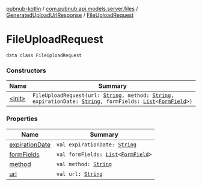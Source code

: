 [pubnub-kotlin](../../../index.md) / [com.pubnub.api.models.server.files](../../index.md) / [GeneratedUploadUrlResponse](../index.md) / [FileUploadRequest](./index.md)

# FileUploadRequest

`data class FileUploadRequest`

### Constructors

| Name | Summary |
|---|---|
| [&lt;init&gt;](-init-.md) | `FileUploadRequest(url: `[`String`](https://kotlinlang.org/api/latest/jvm/stdlib/kotlin/-string/index.html)`, method: `[`String`](https://kotlinlang.org/api/latest/jvm/stdlib/kotlin/-string/index.html)`, expirationDate: `[`String`](https://kotlinlang.org/api/latest/jvm/stdlib/kotlin/-string/index.html)`, formFields: `[`List`](https://kotlinlang.org/api/latest/jvm/stdlib/kotlin.collections/-list/index.html)`<`[`FormField`](../../-form-field/index.md)`>)` |

### Properties

| Name | Summary |
|---|---|
| [expirationDate](expiration-date.md) | `val expirationDate: `[`String`](https://kotlinlang.org/api/latest/jvm/stdlib/kotlin/-string/index.html) |
| [formFields](form-fields.md) | `val formFields: `[`List`](https://kotlinlang.org/api/latest/jvm/stdlib/kotlin.collections/-list/index.html)`<`[`FormField`](../../-form-field/index.md)`>` |
| [method](method.md) | `val method: `[`String`](https://kotlinlang.org/api/latest/jvm/stdlib/kotlin/-string/index.html) |
| [url](url.md) | `val url: `[`String`](https://kotlinlang.org/api/latest/jvm/stdlib/kotlin/-string/index.html) |
